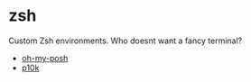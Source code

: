 # zsh

Custom Zsh environments. Who doesnt want a fancy terminal?

- [oh-my-posh](./oh-my-posh)
- [p10k](./p10k)
